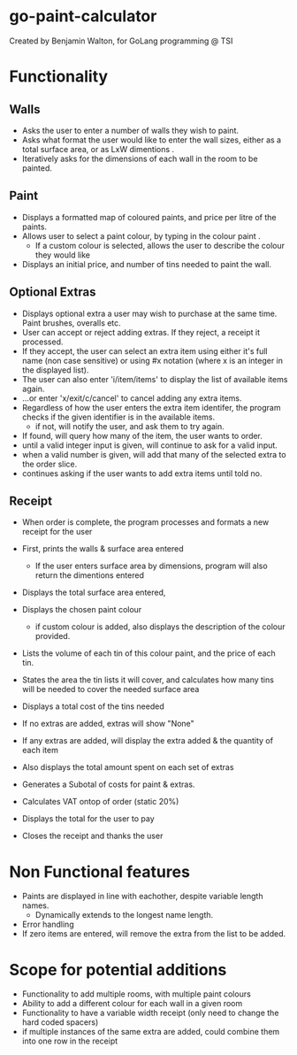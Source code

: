 # go-paint-calculator
Created by Benjamin Walton, for GoLang programming @ TSI




# Functionality
## Walls
- Asks the user to enter a number of walls they wish to paint.
- Asks what format the user would like to enter the wall sizes, either as a total surface area, or as LxW dimentions .
- Iteratively asks for the dimensions of each wall in the room to be painted.


## Paint
- Displays a formatted map of coloured paints, and price per litre of the paints.
- Allows user to select a paint colour, by typing in the colour paint .
    - If a custom colour is selected, allows the user to describe the colour they would like
- Displays an initial price, and number of tins needed to paint the wall.



## Optional Extras
- Displays optional extra a user may wish to purchase at the same time. Paint brushes, overalls etc.
- User can accept or reject adding extras. If they reject, a receipt it processed.
- If they accept, the user can select an extra item using either it's full name (non case sensitive) or using #x notation (where x is an integer in the displayed list).
- The user can also enter 'i/item/items' to display the list of available items again.
- ...or enter 'x/exit/c/cancel' to cancel adding any extra items.
- Regardless of how the user enters the extra item identifer, the program checks if the given identifier is in the available items.
    - if not, will notify the user, and ask them to try again.
- If found, will query how many of the item, the user wants to order.
- until a valid integer input is given, will continue to ask for a valid input.
- when a valid number is given, will add that many of the selected extra to the order slice.
- continues asking if the user wants to add extra items until told no.


## Receipt
- When order is complete, the program processes and formats a new receipt for the user
- First, prints the walls & surface area entered
    - If the user enters surface area by dimensions, program will also return the dimentions entered
- Displays the total surface area entered, 

- Displays the chosen paint colour
    - if custom colour is added, also displays the description of the colour provided.
- Lists the volume of each tin of this colour paint, and the price of each tin.
- States the area the tin lists it will cover, and calculates how many tins will be needed to cover the needed surface area
- Displays a total cost of the tins needed

- If no extras are added, extras will show "None"
- If any extras are added, will display the extra added & the quantity of each item
- Also displays the total amount spent on each set of extras

- Generates a Subotal of costs for paint & extras.
- Calculates VAT ontop of order (static 20%)
- Displays the total for the user to pay
- Closes the receipt and thanks the user


# Non Functional features
- Paints are displayed in line with eachother, despite variable length names.
    - Dynamically extends to the longest name length.
- Error handling
- If zero items are entered, will remove the extra from the list to be added.


# Scope for potential additions
- Functionality to add multiple rooms, with multiple paint colours
- Ability to add a different colour for each wall in a given room
- Functionality to have a variable width receipt (only need to change the hard coded spacers)
- if multiple instances of the same extra are added, could combine them into one row in the receipt